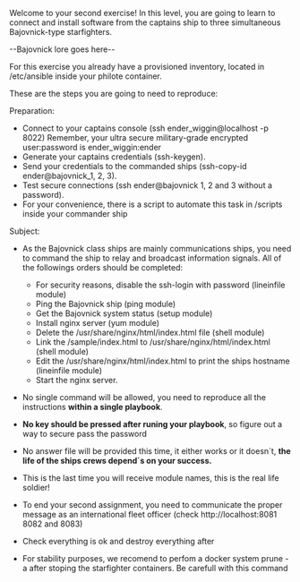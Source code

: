 Welcome to your second exercise!
In this level, you are going to learn to connect and install software from the
captains ship to three simultaneous Bajovnick-type starfighters.

--Bajovnick lore goes here--

For this exercise you already have a provisioned inventory,
located in /etc/ansible inside your philote container.

These are the steps you are going to need to reproduce:

Preparation:

- Connect to your captains console (ssh ender_wiggin@localhost -p 8022) Remember,
  your ultra secure military-grade encrypted user:password is ender_wiggin:ender
- Generate your captains credentials (ssh-keygen).
- Send your credentials to the commanded ships (ssh-copy-id ender@bajovnick_1, 2, 3).
- Test secure connections (ssh ender@bajovnick 1, 2 and 3 without a password).
- For your convenience, there is a script to automate this task in /scripts inside
  your commander ship

Subject:

- As the Bajovnick class ships are mainly communications ships, you need to
  command the ship to relay and broadcast information signals. All of the 
  followings orders should be completed:

  	- For security reasons, disable the ssh-login with password 
	  (lineinfile module) 
	- Ping the Bajovnick ship 
	  (ping module)
	- Get the Bajovnick system status
	  (setup module)
	- Install nginx server
	  (yum module)
	- Delete the /usr/share/nginx/html/index.html file
	  (shell module)
	- Link the /sample/index.html to
	  /usr/share/nginx/html/index.html
	  (shell module)
	- Edit the /usr/share/nginx/html/index.html to print the ships hostname
	  (lineinfile module)
	- Start the nginx server.

- No single command will be allowed, you need to reproduce all the instructions 
  **within a single playbook**.

- **No key should be pressed after runing your playbook**, so figure out a way to 
  secure pass the password

- No answer file will be provided this time, it either works or it doesn´t, 
  **the life of the ships crews depend´s on your success.**
  
- This is the last time you will receive module names, this is the real life soldier!

- To end your second assignment, you need to communicate the proper message as
  an international fleet officer (check http://localhost:8081 8082 and 8083)

- Check everything is ok and destroy everything after

- For stability purposes, we recomend to perfom a docker system prune -a 
  after stoping the starfighter containers. Be carefull with this command
